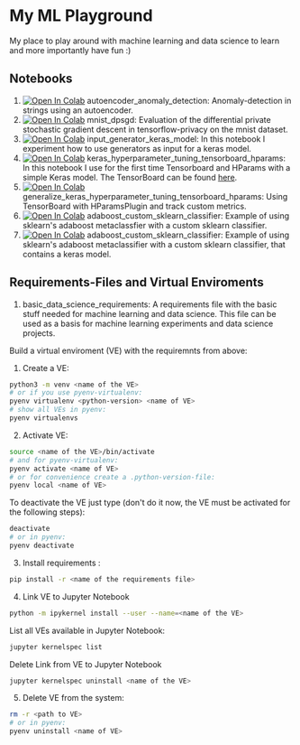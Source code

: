 # My ML Playground
My place to play around with machine learning and data science to learn and more importantly have fun :)

## Notebooks
1. [![Open In Colab](https://colab.research.google.com/assets/colab-badge.svg)](https://colab.research.google.com/github/hallojs/my_tf_playground/blob/master/autoencoder_anomaly_detection.ipynb) autoencoder_anomaly_detection: Anomaly-detection in strings using an autoencoder.
2. [![Open In Colab](https://colab.research.google.com/assets/colab-badge.svg)](https://colab.research.google.com/github/hallojs/my_tf_playground/blob/master/mnist_dpsgd.ipynb) mnist_dpsgd: Evaluation of the differential private stochastic gradient descent in tensorflow-privacy on the mnist dataset.
3. [![Open In Colab](https://colab.research.google.com/assets/colab-badge.svg)](https://colab.research.google.com/github/hallojs/my_tf_playground/blob/master/input_generator_keras_model.ipynb) input_generator_keras_model: In this notebook I experiment how to use generators as input for a keras model.
4. [![Open In Colab](https://colab.research.google.com/assets/colab-badge.svg)](https://colab.research.google.com/github/hallojs/my_tf_playground/blob/master/keras_hyperparameter_tuning_tensorboard_hparams.ipynb) keras_hyperparameter_tuning_tensorboard_hparams: In this notebook I use for the first time Tensorboard and HParams with a simple Keras model. The TensorBoard can be  found [here](https://tensorboard.dev/experiment/kE7wFbiXQAWNkDKZ2K5mNQ/).
5. [![Open In Colab](https://colab.research.google.com/assets/colab-badge.svg)](https://colab.research.google.com/github/hallojs/my_tf_playground/blob/master/generalize_keras_hyperparameter_tuning_tensorboard_hparams.ipynb) generalize_keras_hyperparameter_tuning_tensorboard_hparams: Using TensorBoard with HParamsPlugin and track custom metrics.
6. [![Open In Colab](https://colab.research.google.com/assets/colab-badge.svg)](https://colab.research.google.com/github/hallojs/my_tf_playground/blob/master/adaboost_custom_sklearn_classifier.ipynb) adaboost_custom_sklearn_classifier: Example of using sklearn's adaboost metaclassfier with a custom sklearn classifier.
7. [![Open In Colab](https://colab.research.google.com/assets/colab-badge.svg)](https://colab.research.google.com/github/hallojs/my_tf_playground/blob/master/adaboost_custom_sklearn_classifier_keras.ipynb) adaboost_custom_sklearn_classifier: Example of using sklearn's adaboost metaclassifier with a custom sklearn classifier, that contains a keras model.

## Requirements-Files and Virtual Enviroments
1. basic_data_science_requirements: A requirements file with the basic stuff needed for machine learning and data science. This file can be used as a basis for machine learning experiments and data science projects.

Build a virtual enviroment (VE) with the requiremnts from above:
1. Create a VE:
```bash
python3 -m venv <name of the VE>
# or if you use pyenv-virtualenv:
pyenv virtualenv <python-version> <name of VE>
# show all VEs in pyenv:
pyenv virtualenvs
```

2. Activate VE:
```bash
source <name of the VE>/bin/activate
# and for pyenv-virtualenv:
pyenv activate <name of VE>
# or for convenience create a .python-version-file:
pyenv local <name of VE>
```
To deactivate the VE just type (don't do it now, the VE must be activated for the following steps):
```bash
deactivate
# or in pyenv:
pyenv deactivate
```

3. Install requirements :
```bash
pip install -r <name of the requirements file>
```

4. Link VE to Jupyter Notebook
```bash
python -m ipykernel install --user --name=<name of the VE>
```
List all VEs available in Jupyter Notebook:
```bash
jupyter kernelspec list
```
Delete Link from VE to Jupyter Notebook
```bash
jupyter kernelspec uninstall <name of the VE>
```

5. Delete VE from the system:
```bash
rm -r <path to VE>
# or in pyenv:
pyenv uninstall <name of VE>
```
